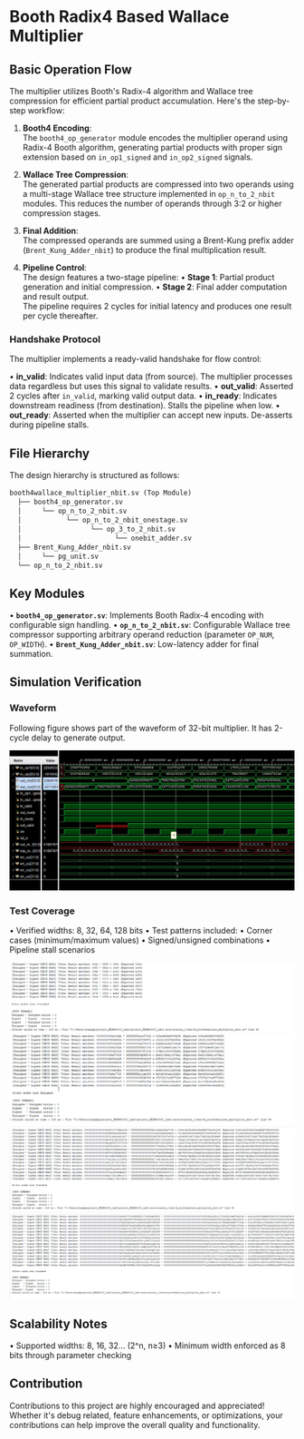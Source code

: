 # Booth Radix4 Based Wallace Multiplier
## Basic Operation Flow
The multiplier utilizes Booth's Radix-4 algorithm and Wallace tree compression for efficient partial product accumulation. Here's the step-by-step workflow:

1. **Booth4 Encoding**:  
   The `booth4_op_generator` module encodes the multiplier operand using Radix-4 Booth algorithm, generating partial products with proper sign extension based on `in_op1_signed` and `in_op2_signed` signals.

2. **Wallace Tree Compression**:  
   The generated partial products are compressed into two operands using a multi-stage Wallace tree structure implemented in `op_n_to_2_nbit` modules. This reduces the number of operands through 3:2 or higher compression stages.

3. **Final Addition**:  
   The compressed operands are summed using a Brent-Kung prefix adder (`Brent_Kung_Adder_nbit`) to produce the final multiplication result.

4. **Pipeline Control**:  
   The design features a two-stage pipeline:
   • **Stage 1**: Partial product generation and initial compression.
   • **Stage 2**: Final adder computation and result output.  
   The pipeline requires 2 cycles for initial latency and produces one result per cycle thereafter.

### Handshake Protocol
The multiplier implements a ready-valid handshake for flow control:

• **in_valid**: Indicates valid input data (from source). The multiplier processes data regardless but uses this signal to validate results.
• **out_valid**: Asserted 2 cycles after `in_valid`, marking valid output data.
• **in_ready**: Indicates downstream readiness (from destination). Stalls the pipeline when low.
• **out_ready**: Asserted when the multiplier can accept new inputs. De-asserts during pipeline stalls.

## File Hierarchy
The design hierarchy is structured as follows:

```
booth4wallace_multiplier_nbit.sv (Top Module)
  ├── booth4_op_generator.sv
  │     └── op_n_to_2_nbit.sv
  │           └── op_n_to_2_nbit_onestage.sv
  │                 └── op_3_to_2_nbit.sv
  │                       └── onebit_adder.sv
  ├── Brent_Kung_Adder_nbit.sv
  │     └── pg_unit.sv
  └── op_n_to_2_nbit.sv
```
## Key Modules
• **`booth4_op_generator.sv`**: Implements Booth Radix-4 encoding with configurable sign handling.
• **`op_n_to_2_nbit.sv`**: Configurable Wallace tree compressor supporting arbitrary operand reduction (parameter `OP_NUM`, `OP_WIDTH`).
• **`Brent_Kung_Adder_nbit.sv`**: Low-latency adder for final summation.

## Simulation Verification
### Waveform
Following figure shows part of the waveform of 32-bit multiplier. It has 2-cycle delay to generate output.

![Timing Diagram](png/MUL_WAVE.png)

### Test Coverage
• Verified widths: 8, 32, 64, 128 bits
• Test patterns included:
  • Corner cases (minimum/maximum values)
  • Signed/unsigned combinations
  • Pipeline stall scenarios

![8-bit Test Result](png/mul_8bit.png)  
![32-bit Test Result](png/mul_32bit.png)  
![64-bit Test Result](png/mul_64bit.png)  
![128-bit Test Result](png/mul_128bit.png)  

## Scalability Notes
  • Supported widths: 8, 16, 32... (2^n, n≥3)
  • Minimum width enforced as 8 bits through parameter checking

## Contribution
Contributions to this project are highly encouraged and appreciated! Whether it's debug related, feature enhancements, or optimizations, your contributions can help improve the overall quality and functionality.